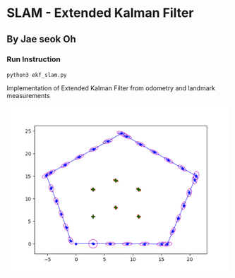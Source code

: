 # SLAM - Extended Kalman Filter

## By Jae seok Oh

### Run Instruction

`python3 ekf_slam.py`

Implementation of Extended Kalman Filter from odometry and landmark measurements

![Test Image 1](figures/default.png)

